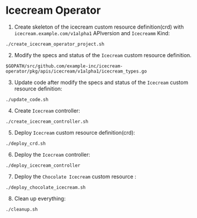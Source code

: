 # Icecream Operator

1. Create skeleton of the icecream custom resource definition(crd) with `icecream.example.com/v1alpha1` APIversion and `Icecreamm` Kind:

```./create_icecream_operator_project.sh```

2. Modify the specs and status of the `Icecream` custom resource definition.

```$GOPATH/src/github.com/example-inc/icecream-operator/pkg/apis/icecream/v1alpha1/icecream_types.go```

3. Update code after modify the specs and status of the `Icecream` custom resource definition:

```./update_code.sh```

4. Create `Icecream` controller:

```./create_icecream_controller.sh```

5. Deploy `Icecream` custom resource definition(crd):

```./deploy_crd.sh```

6. Deploy the `Icecream` controller:

```./deploy_icecream_controller```

7. Deploy the `Chocolate Icecream` custom resource :

```./deploy_chocolate_icecream.sh```

8. Clean up everything:

```./cleanup.sh```

